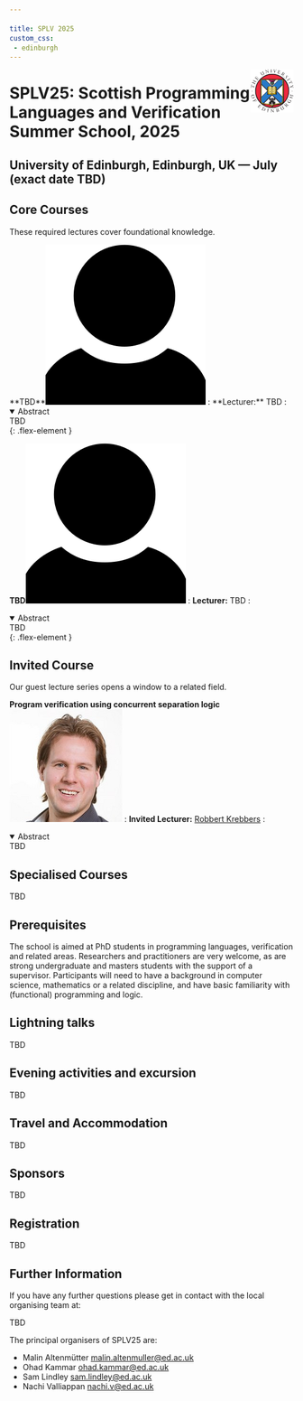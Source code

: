 ```yaml
---

title: SPLV 2025
custom_css:
 - edinburgh
---
```


<img src="assets/edinburgh_fullcolour.png" style="float:right; max-width:15%" alt="University of Edinburgh logo" />

# SPLV25: Scottish Programming Languages and Verification Summer School, 2025

## University of Edinburgh, Edinburgh, UK — July (exact date TBD)

## Core Courses

These required lectures cover foundational knowledge.

<div class="flex-container" markdown="1">
  **TBD**<img class="avatar" src="assets/placeholder.png" />
  : **Lecturer:** TBD
  : <details open>
    <summary>Abstract</summary>
    TBD
    </details>
  {: .flex-element }

  **TBD**<img class="avatar" src="assets/placeholder.png" />
  : **Lecturer:** TBD
  : <details open>
    <summary>Abstract</summary>
    TBD
    </details>
  {: .flex-element }
</div>


## Invited Course

Our guest lecture series opens a window to a related field.

**Program verification using concurrent separation logic**
<img class="avatar" src="assets/robbert_krebbers.png" />
: **Invited Lecturer:** [Robbert Krebbers](https://robbertkrebbers.nl/)
: <details open>
    <summary>Abstract</summary>
    TBD
    </details>

## Specialised Courses

TBD

## Prerequisites

The school is aimed at PhD students in programming languages, verification and related areas.
Researchers and practitioners are very welcome, as are strong undergraduate and masters students with the support of a supervisor.
Participants will need to have a background in computer science, mathematics or a related discipline, and have basic familiarity with (functional) programming and logic.

## Lightning talks

TBD

## Evening activities and excursion

TBD

## Travel and Accommodation

TBD

## Sponsors

TBD

## Registration

TBD

## Further Information

If you have any further questions please get in contact with the local organising team at:

TBD

The principal organisers of SPLV25 are:

* Malin Altenmütter <malin.altenmuller@ed.ac.uk>
* Ohad Kammar <ohad.kammar@ed.ac.uk>
* Sam Lindley <sam.lindley@ed.ac.uk>
* Nachi Valliappan <nachi.v@ed.ac.uk>

